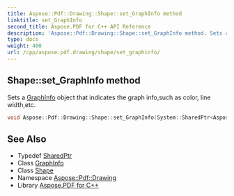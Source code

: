 ```yaml
---
title: Aspose::Pdf::Drawing::Shape::set_GraphInfo method
linktitle: set_GraphInfo
second_title: Aspose.PDF for C++ API Reference
description: 'Aspose::Pdf::Drawing::Shape::set_GraphInfo method. Sets a GraphInfo object that indicates the graph info,such as color, line width,etc in C++.'
type: docs
weight: 400
url: /cpp/aspose.pdf.drawing/shape/set_graphinfo/
---
```

## Shape::set_GraphInfo method


Sets a [GraphInfo](../../../aspose.pdf/graphinfo/) object that indicates the graph info,such as color, line width,etc.

```cpp
void Aspose::Pdf::Drawing::Shape::set_GraphInfo(System::SharedPtr<Aspose::Pdf::GraphInfo> value)
```

## See Also

* Typedef [SharedPtr](../../../system/sharedptr/)
* Class [GraphInfo](../../../aspose.pdf/graphinfo/)
* Class [Shape](../)
* Namespace [Aspose::Pdf::Drawing](../../)
* Library [Aspose.PDF for C++](../../../)
